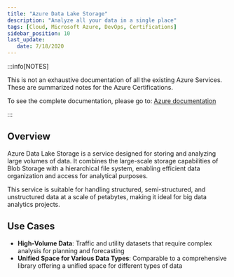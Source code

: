 ```yaml
---
title: "Azure Data Lake Storage"
description: "Analyze all your data in a single place"
tags: [Cloud, Microsoft Azure, DevOps, Certifications]
sidebar_position: 10
last_update:
   date: 7/18/2020
---
```


:::info[NOTES]

This is not an exhaustive documentation of all the existing Azure Services. These are summarized notes for the Azure Certifications.

To see the complete documentation, please go to: [Azure documentation](https://learn.microsoft.com/en-us/azure/?product=popular)

:::


## Overview

Azure Data Lake Storage is a service designed for storing and analyzing large volumes of data. It combines the large-scale storage capabilities of Blob Storage with a hierarchical file system, enabling efficient data organization and access for analytical purposes. 

This service is suitable for handling structured, semi-structured, and unstructured data at a scale of petabytes, making it ideal for big data analytics projects.

## Use Cases

- **High-Volume Data**: Traffic and utility datasets that require complex analysis for planning and forecasting
- **Unified Space for Various Data Types**: Comparable to a comprehensive library offering a unified space for different types of data